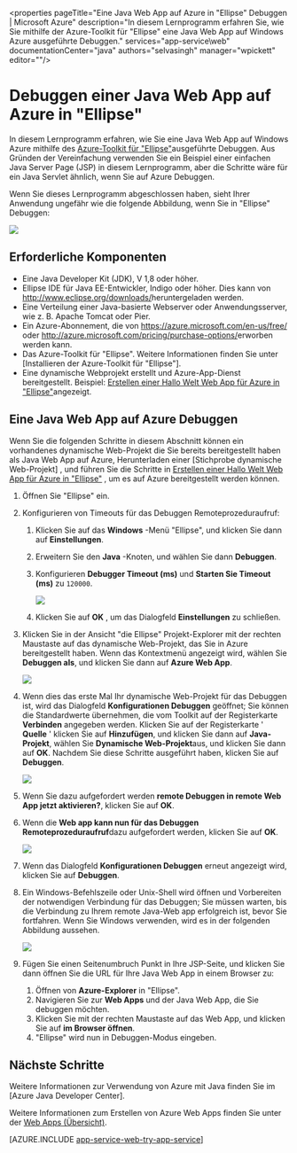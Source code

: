 <properties 
    pageTitle="Eine Java Web App auf Azure in "Ellipse" Debuggen | Microsoft Azure" 
    description="In diesem Lernprogramm erfahren Sie, wie Sie mithilfe der Azure-Toolkit für "Ellipse" eine Java Web App auf Windows Azure ausgeführte Debuggen." 
    services="app-service\web" 
    documentationCenter="java" 
    authors="selvasingh" 
    manager="wpickett" 
    editor=""/>

<tags 
    ms.service="app-service-web" 
    ms.workload="web" 
    ms.tgt_pltfrm="na" 
    ms.devlang="Java" 
    ms.topic="article" 
    ms.date="09/20/2016" 
    ms.author="asirveda;robmcm"/>

# <a name="debug-a-java-web-app-on-azure-in-eclipse"></a>Debuggen einer Java Web App auf Azure in "Ellipse"

In diesem Lernprogramm erfahren, wie Sie eine Java Web App auf Windows Azure mithilfe des [Azure-Toolkit für "Ellipse"]ausgeführte Debuggen. Aus Gründen der Vereinfachung verwenden Sie ein Beispiel einer einfachen Java Server Page (JSP) in diesem Lernprogramm, aber die Schritte wäre für ein Java Servlet ähnlich, wenn Sie auf Azure Debuggen.

Wenn Sie dieses Lernprogramm abgeschlossen haben, sieht Ihrer Anwendung ungefähr wie die folgende Abbildung, wenn Sie in "Ellipse" Debuggen:

![][01]
 
## <a name="prerequisites"></a>Erforderliche Komponenten

* Eine Java Developer Kit (JDK), V 1,8 oder höher.
* Ellipse IDE für Java EE-Entwickler, Indigo oder höher. Dies kann von <http://www.eclipse.org/downloads/>heruntergeladen werden.
* Eine Verteilung einer Java-basierte Webserver oder Anwendungsserver, wie z. B. Apache Tomcat oder Pier.
* Ein Azure-Abonnement, die von <https://azure.microsoft.com/en-us/free/> oder <http://azure.microsoft.com/pricing/purchase-options/>erworben werden kann.
* Das Azure-Toolkit für "Ellipse". Weitere Informationen finden Sie unter [Installieren der Azure-Toolkit für "Ellipse"].
* Eine dynamische Webprojekt erstellt und Azure-App-Dienst bereitgestellt. Beispiel: [Erstellen einer Hallo Welt Web App für Azure in "Ellipse"]angezeigt.

## <a name="to-debug-a-java-web-app-on-azure"></a>Eine Java Web App auf Azure Debuggen

Wenn Sie die folgenden Schritte in diesem Abschnitt können ein vorhandenes dynamische Web-Projekt die Sie bereits bereitgestellt haben als Java Web App auf Azure, Herunterladen einer [Stichprobe dynamische Web-Projekt] , und führen Sie die Schritte in [Erstellen einer Hallo Welt Web App für Azure in "Ellipse"] , um es auf Azure bereitgestellt werden können. 

1. Öffnen Sie "Ellipse" ein.

1. Konfigurieren von Timeouts für das Debuggen Remoteprozeduraufruf:

    1. Klicken Sie auf das **Windows** -Menü "Ellipse", und klicken Sie dann auf **Einstellungen**.
    1. Erweitern Sie den **Java** -Knoten, und wählen Sie dann **Debuggen**.
    1. Konfigurieren **Debugger Timeout (ms)** und **Starten Sie Timeout (ms)** zu `120000`.

        ![][02]

    1. Klicken Sie auf **OK** , um das Dialogfeld **Einstellungen** zu schließen.

1. Klicken Sie in der Ansicht "die Ellipse" Projekt-Explorer mit der rechten Maustaste auf das dynamische Web-Projekt, das Sie in Azure bereitgestellt haben. Wenn das Kontextmenü angezeigt wird, wählen Sie **Debuggen als**, und klicken Sie dann auf **Azure Web App**.

    ![][03]

1. Wenn dies das erste Mal Ihr dynamische Web-Projekt für das Debuggen ist, wird das Dialogfeld **Konfigurationen Debuggen** geöffnet; Sie können die Standardwerte übernehmen, die vom Toolkit auf der Registerkarte **Verbinden** angegeben werden. Klicken Sie auf der Registerkarte ' **Quelle** ' klicken Sie auf **Hinzufügen**, und klicken Sie dann auf **Java-Projekt**, wählen Sie **Dynamische Web-Projekt**aus, und klicken Sie dann auf **OK**. Nachdem Sie diese Schritte ausgeführt haben, klicken Sie auf **Debuggen**.

    ![][04]

1. Wenn Sie dazu aufgefordert werden **remote Debuggen in remote Web App jetzt aktivieren?**, klicken Sie auf **OK**.

1. Wenn die **Web app kann nun für das Debuggen Remoteprozeduraufruf**dazu aufgefordert werden, klicken Sie auf **OK**.

    ![][05]

1. Wenn das Dialogfeld **Konfigurationen Debuggen** erneut angezeigt wird, klicken Sie auf **Debuggen**.

1. Ein Windows-Befehlszeile oder Unix-Shell wird öffnen und Vorbereiten der notwendigen Verbindung für das Debuggen; Sie müssen warten, bis die Verbindung zu Ihrem remote Java-Web app erfolgreich ist, bevor Sie fortfahren. Wenn Sie Windows verwenden, wird es in der folgenden Abbildung aussehen.

    ![][06]

1. Fügen Sie einen Seitenumbruch Punkt in Ihre JSP-Seite, und klicken Sie dann öffnen Sie die URL für Ihre Java Web App in einem Browser zu:

    1. Öffnen von **Azure-Explorer** in "Ellipse".
    1. Navigieren Sie zur **Web Apps** und der Java Web App, die Sie debuggen möchten.
    1. Klicken Sie mit der rechten Maustaste auf das Web App, und klicken Sie auf **im Browser öffnen**.
    1. "Ellipse" wird nun in Debuggen-Modus eingeben.

## <a name="next-steps"></a>Nächste Schritte

Weitere Informationen zur Verwendung von Azure mit Java finden Sie im [Azure Java Developer Center].

Weitere Informationen zum Erstellen von Azure Web Apps finden Sie unter der [Web Apps (Übersicht)].

[AZURE.INCLUDE [app-service-web-try-app-service](../../includes/app-service-web-try-app-service.md)]

<!-- URL List -->

[Azure App Service]: http://go.microsoft.com/fwlink/?LinkId=529714
[Azure-Toolkit für "Ellipse"]: ../azure-toolkit-for-eclipse.md
[Installieren des Azure-Toolkits für "Ellipse"]: ../azure-toolkit-for-eclipse-installation.md
[Erstellen einer Hallo Welt Web App für Azure in "Ellipse"]: ./app-service-web-eclipse-create-hello-world-web-app.md
[Beispiel für dynamische Web-Projekt]: http://go.microsoft.com/fwlink/?LinkId=817337

[Azure Java-Entwicklercenter]: https://azure.microsoft.com/develop/java/
[Web Apps (Übersicht)]: ./app-service-web-overview.md

<!-- IMG List -->

[01]: ./media/app-service-web-debug-java-web-app-in-eclipse/01-debug-java-web-app-in-eclipse.png
[02]: ./media/app-service-web-debug-java-web-app-in-eclipse/02-configure-eclipse-remote-debug.png
[03]: ./media/app-service-web-debug-java-web-app-in-eclipse/03-debug-as.png
[04]: ./media/app-service-web-debug-java-web-app-in-eclipse/04-debug-configurations.png
[05]: ./media/app-service-web-debug-java-web-app-in-eclipse/05-ready-for-remote-debugging.png
[06]: ./media/app-service-web-debug-java-web-app-in-eclipse/06-windows-command-prompt-connection-successful-to-remote.png
